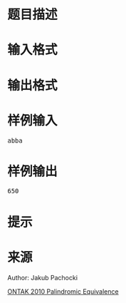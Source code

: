 

# 题目描述



# 输入格式



# 输出格式



# 样例输入


<pre>abba</pre>

# 样例输出


<pre>650</pre>

# 提示



# 来源


<p>
Author: Jakub Pachocki
</p>
<p>
<a href="http://main.edu.pl/en/archive/ontak/2010/pal" target="_blank">ONTAK 2010 Palindromic Equivalence</a> 
</p>

